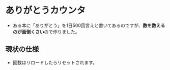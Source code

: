 # ありがとうカウンタ

- ある本に「ありがとう」を1日500回言えと書いてあるのですが、**数を数えるのが面倒くさい**ので作りました。

## 現状の仕様
- 回数はリロードしたらリセットされます。
